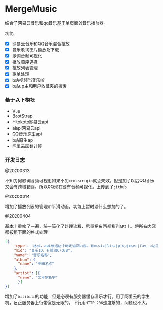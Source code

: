 # MergeMusic
结合了网易云音乐和qq音乐基于单页面的音乐播放器。

功能
* [x] 网易云音乐和QQ音乐混合播放
* [x] 音乐歌词图片播放及下载
* [x] ~~歌词音频可视化~~
* [x] 播放顺序选择
* [x] 播放列表管理
* [x] 歌单处理
* [x] b站视频当音乐听
* [x] b站up主和用户收藏夹的搜索

### 基于以下模块
* Vue
* BootStrap
* Hitokoto网易云api
* alapi网易云api
* QQ音乐原生api
* b站原生api
* 阿里云函数计算

### 开发日志
@20200313

不知为何歌词音频可视化如果不加`crossorigin`就会失效，但是加了以后QQ音乐又会有跨域错误。所以QQ现在没有音频可视化。上传到了`github`

@20200314

增加了播放列表的管理和平滑动画，功能上暂时没什么想加的了。

@20200404

基本上重构了一遍，统一简化了处理流程，尽量把东西都扔到`API`上。将所有内容都按照下面的格式处理
```json
[{
    "type": "格式，api根据这个确定返回内容。有music|list|p|up|user|fav，b站层级比较多",
    "mid": "音乐ID，有前缀C/Q/B",
    "name": "音乐名称",
    "album": {
      "name": "专辑名称"
    },
    "artist": [{
      "name": "艺术家名字"
      }]
}]
```
增加了`bilibili`的功能，但是必须有服务器缓存音乐才行，用了阿里云的学生机，反正服务器上行带宽是无限的，下行用`HTTP 206`速度够的，问题也不大。
